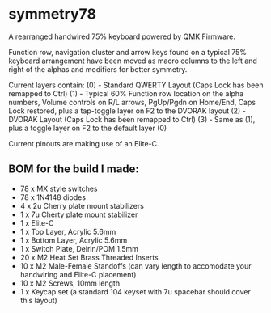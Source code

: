# symmetry78
A rearranged handwired 75% keyboard powered by QMK Firmware.

Function row, navigation cluster and arrow keys found on a typical 75% keyboard arrangement have been moved as macro columns to the left and right of the alphas and modifiers for better symmetry.

Current layers contain:
(0) - Standard QWERTY Layout (Caps Lock has been remapped to Ctrl)
(1) - Typical 60% Function row location on the alpha numbers, Volume controls on R/L arrows, PgUp/Pgdn on Home/End, Caps Lock restored, plus a tap-toggle layer on F2 to the DVORAK layout
(2) - DVORAK Layout (Caps Lock has been remapped to Ctrl)
(3) - Same as (1), plus a toggle layer on F2 to the default layer (0)

Current pinouts are making use of an Elite-C.

## BOM for the build I made:
- 78 x MX style switches
- 78 x 1N4148 diodes
- 4 x 2u Cherry plate mount stabilizers
- 1 x 7u Cherty plate mount stabilizer
- 1 x Elite-C
- 1 x Top Layer, Acrylic 5.6mm
- 1 x Bottom Layer, Acrylic 5.6mm
- 1 x Switch Plate, Delrin/POM 1.5mm
- 20 x M2 Heat Set Brass Threaded Inserts
- 10 x M2 Male-Female Standoffs (can vary length to accomodate your handwiring and Elite-C placement)
- 10 x M2 Screws, 10mm length
- 1 x Keycap set (a standard 104 keyset with 7u spacebar should cover this layout)
